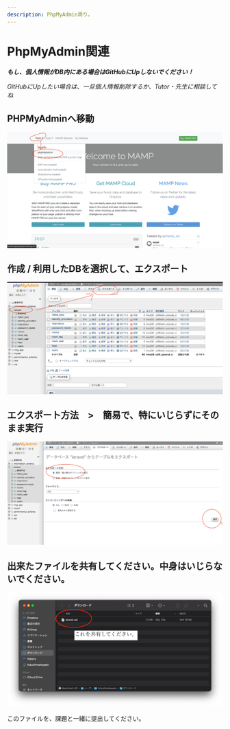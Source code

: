 ```yaml
---
description: PhpMyAdmin周り。
---
```


# PhpMyAdmin関連

_**もし、個人情報がDB内にある場合はGitHubにUpしないでください！**_

_GitHubにUpしたい場合は、一旦個人情報削除するか、Tutor・先生に相談してね_

## PHPMyAdminへ移動

![](../.gitbook/assets/sql_ex_0.png)

## 作成 / 利用したDBを選択して、エクスポート

![](../.gitbook/assets/sql_ex_1.png)

## エクスポート方法　>　簡易で、特にいじらずにそのまま実行

![](../.gitbook/assets/sql_ex_2.png)

## 出来たファイルを共有してください。中身はいじらないでください。

![](../.gitbook/assets/sql_ex_3.png)

このファイルを、課題と一緒に提出してください。
